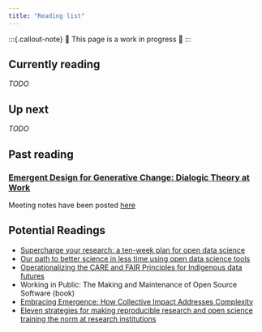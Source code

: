 ```yaml
---
title: "Reading list"
---
```


:::{.callout-note}
:construction: This page is a work in progress :construction:
:::

## Currently reading

_TODO_

## Up next

_TODO_


## Past reading

### [Emergent Design for Generative Change: Dialogic Theory at Work](https://peggyholman.com/wp-content/uploads/2023/03/ODReview_vol55_no1-Holman.pdf)
Meeting notes have been posted [here](https://nsidc.github.io/open-science-reading-club/meetings/2024-02-01_kickoff/)

## Potential Readings

- [Supercharge your research: a ten-week plan for open data science](https://openscapes.github.io/supercharge-research/)
- [Our path to better science in less time using open data science tools](https://www.nature.com/articles/s41559-017-0160)
- [Operationalizing the CARE and FAIR Principles for Indigenous data futures](https://www.nature.com/articles/s41597-021-00892-0)
- Working in Public: The Making and Maintenance of Open Source Software (book)
- [Embracing Emergence: How Collective Impact Addresses Complexity](https://ssir.org/articles/entry/social_progress_through_collective_impact)
- [Eleven strategies for making reproducible research and open science training the norm at research institutions](https://elifesciences.org/articles/89736)
